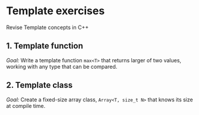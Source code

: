 # Template exercises #

Revise Template concepts in C++

## 1. Template function ##

*Goal:* Write a template function `max<T>` that returns larger of two values, working with any type
that can be compared. 

## 2. Template class ##

*Goal:* Create a fixed-size array class, `Array<T, size_t N>` that knows its size at compile time. 
